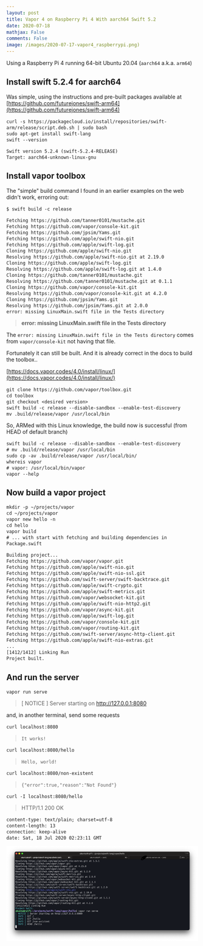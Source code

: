 ```yaml
---
layout: post
title: Vapor 4 on Raspberry Pi 4 With aarch64 Swift 5.2
date: 2020-07-18
mathjax: False
comments: False
image: /images/2020-07-17-vapor4_raspberrypi.png)
---
```


Using a Raspberry Pi 4 running 64-bit Ubuntu 20.04 (`aarch64` a.k.a. `arm64`)

## Install swift 5.2.4 for aarch64 

Was simple, using the instructions and pre-built packages available at [https://github.com/futurejones/swift-arm64](https://github.com/futurejones/swift-arm64)

```shell
curl -s https://packagecloud.io/install/repositories/swift-arm/release/script.deb.sh | sudo bash
sudo apt-get install swift-lang
swift --version
```

    Swift version 5.2.4 (swift-5.2.4-RELEASE)
    Target: aarch64-unknown-linux-gnu

## Install vapor toolbox

The "simple" build command I found in an earlier examples on the web didn't work, erroring out:

```
$ swift build -c release
```
    Fetching https://github.com/tanner0101/mustache.git
    Fetching https://github.com/vapor/console-kit.git
    Fetching https://github.com/jpsim/Yams.git
    Fetching https://github.com/apple/swift-nio.git
    Fetching https://github.com/apple/swift-log.git
    Cloning https://github.com/apple/swift-nio.git
    Resolving https://github.com/apple/swift-nio.git at 2.19.0
    Cloning https://github.com/apple/swift-log.git
    Resolving https://github.com/apple/swift-log.git at 1.4.0
    Cloning https://github.com/tanner0101/mustache.git
    Resolving https://github.com/tanner0101/mustache.git at 0.1.1
    Cloning https://github.com/vapor/console-kit.git
    Resolving https://github.com/vapor/console-kit.git at 4.2.0
    Cloning https://github.com/jpsim/Yams.git
    Resolving https://github.com/jpsim/Yams.git at 2.0.0
    error: missing LinuxMain.swift file in the Tests directory

> **error: missing LinuxMain.swift file in the Tests directory**

The `error: missing LinuxMain.swift file in the Tests directory` comes from `vapor/console-kit` not having that file.

Fortunately it can still be built. And it is already correct in the docs to build the toolbox..

[https://docs.vapor.codes/4.0/install/linux/](https://docs.vapor.codes/4.0/install/linux/)

```shell
git clone https://github.com/vapor/toolbox.git
cd toolbox
git checkout <desired version>
swift build -c release --disable-sandbox --enable-test-discovery
mv .build/release/vapor /usr/local/bin
```

So, ARMed with this Linux knowledge, the build now is successful (from HEAD of default branch)

```shell
swift build -c release --disable-sandbox --enable-test-discovery
# mv .build/release/vapor /usr/local/bin
sudo cp -av .build/release/vapor /usr/local/bin/
whereis vapor
# vapor: /usr/local/bin/vapor
vapor --help
```


## Now build a vapor project

```shell
mkdir -p ~/projects/vapor
cd ~/projects/vapor
vapor new hello -n
cd hello
vapor build 
# ... with start with fetching and building dependencies in Package.swift
```

    Building project...
    Fetching https://github.com/vapor/vapor.git
    Fetching https://github.com/apple/swift-nio.git
    Fetching https://github.com/apple/swift-nio-ssl.git
    Fetching https://github.com/swift-server/swift-backtrace.git
    Fetching https://github.com/apple/swift-crypto.git
    Fetching https://github.com/apple/swift-metrics.git
    Fetching https://github.com/vapor/websocket-kit.git
    Fetching https://github.com/apple/swift-nio-http2.git
    Fetching https://github.com/vapor/async-kit.git
    Fetching https://github.com/apple/swift-log.git
    Fetching https://github.com/vapor/console-kit.git
    Fetching https://github.com/vapor/routing-kit.git
    Fetching https://github.com/swift-server/async-http-client.git
    Fetching https://github.com/apple/swift-nio-extras.git
    ...
    [1412/1412] Linking Run
    Project built.

## And run the server

```shell
vapor run serve
```

> [ NOTICE ] Server starting on http://127.0.0.1:8080

and,  in another terminal,  send some requests

```shell
curl localhost:8080
```

> `It works!`

```shell
curl localhost:8080/hello
```

> `Hello, world!`


```shell
curl localhost:8080/non-existent
```

> `{"error":true,"reason":"Not Found"}`

```shell
curl -I localhost:8080/hello
```

> HTTP/1.1 200 OK

    content-type: text/plain; charset=utf-8
    content-length: 13
    connection: keep-alive
    date: Sat, 18 Jul 2020 02:23:11 GMT

![Vapor Server running](/images/2020-07-17-vapor4_raspberrypi.png)